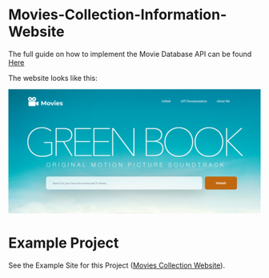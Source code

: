 # Movies-Collection-Information-Website

The full guide on how to implement the Movie Database API can be found [Here](https://www.themoviedb.org/documentation/api)

The website looks like this:

![](public/img/cover.png)

# Example Project
See the Example Site for this Project ([Movies Collection Website](https://kapansa.github.io/)).

